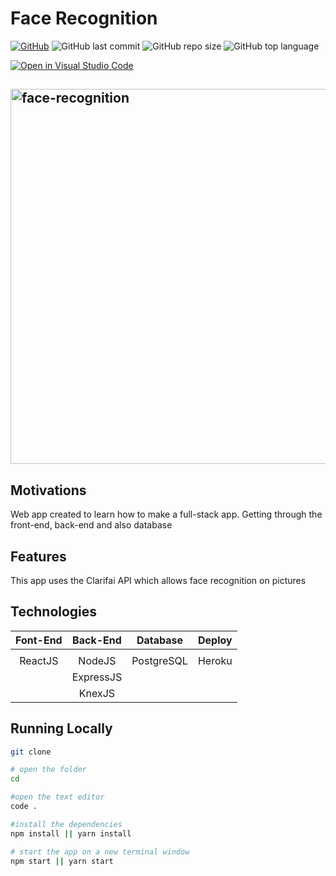 # Face Recognition

[![GitHub](https://img.shields.io/github/license/rwellingtonr/monster_new?color=blue)](https://github.com/rwellingtonr/face_recognition_new/blob/main/LICENSE.md) ![GitHub last commit](https://img.shields.io/github/last-commit/rwellingtonr/face_recognition_new) ![GitHub repo size](https://img.shields.io/github/repo-size/rwellingtonr/face_recognition_new) ![GitHub top language](https://img.shields.io/github/languages/top/rwellingtonr/face_recognition_new)

[![Open in Visual Studio Code](https://open.vscode.dev/badges/open-in-vscode.svg)](https://open.vscode.dev/Naereen/badges)

<h2 align="left">
  <img src="" alt="face-recognition" width="600px" />
  
</h2>

## Motivations

Web app created to learn how to make a full-stack app. Getting through the front-end, back-end and also database

## Features

This app uses the Clarifai API which allows face recognition on pictures

## Technologies

| Font-End | Back-End  |  Database  | Deploy |
| :------: | :-------: | :--------: | :----: |
|          |           |            |        |
| ReactJS  |  NodeJS   | PostgreSQL | Heroku |
|          | ExpressJS |
|          |  KnexJS   |

## Running Locally

```bash
git clone

# open the folder
cd

#open the text editor
code .

#install the dependencies
npm install || yarn install

# start the app on a new terminal window
npm start || yarn start
```
